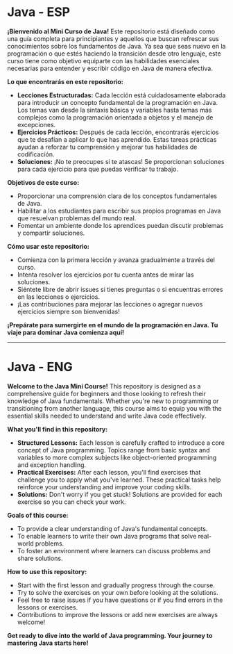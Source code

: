 
# Java - ESP
**¡Bienvenido al Mini Curso de Java!** Este repositorio está diseñado como una guía completa para principiantes y aquellos que buscan refrescar sus conocimientos sobre los fundamentos de Java. Ya sea que seas nuevo en la programación o que estés haciendo la transición desde otro lenguaje, este curso tiene como objetivo equiparte con las habilidades esenciales necesarias para entender y escribir código en Java de manera efectiva.

**Lo que encontrarás en este repositorio:**

- **Lecciones Estructuradas:** Cada lección está cuidadosamente elaborada para introducir un concepto fundamental de la programación en Java. Los temas van desde la sintaxis básica y variables hasta temas más complejos como la programación orientada a objetos y el manejo de excepciones.
- **Ejercicios Prácticos:** Después de cada lección, encontrarás ejercicios que te desafían a aplicar lo que has aprendido. Estas tareas prácticas ayudan a reforzar tu comprensión y mejorar tus habilidades de codificación.
- **Soluciones:** ¡No te preocupes si te atascas! Se proporcionan soluciones para cada ejercicio para que puedas verificar tu trabajo.
  
**Objetivos de este curso:**

- Proporcionar una comprensión clara de los conceptos fundamentales de Java.
- Habilitar a los estudiantes para escribir sus propios programas en Java que resuelvan problemas del mundo real.
- Fomentar un ambiente donde los aprendices puedan discutir problemas y compartir soluciones.
  
**Cómo usar este repositorio:**

- Comienza con la primera lección y avanza gradualmente a través del curso.
- Intenta resolver los ejercicios por tu cuenta antes de mirar las soluciones.
- Siéntete libre de abrir issues si tienes preguntas o si encuentras errores en las lecciones o ejercicios.
- ¡Las contribuciones para mejorar las lecciones o agregar nuevos ejercicios siempre son bienvenidas!
  
**¡Prepárate para sumergirte en el mundo de la programación en Java. Tu viaje para dominar Java comienza aquí!**
_____________

# Java - ENG
**Welcome to the Java Mini Course!** This repository is designed as a comprehensive guide for beginners and those looking to refresh their knowledge of Java fundamentals. Whether you're new to programming or transitioning from another language, this course aims to equip you with the essential skills needed to understand and write Java code effectively.

**What you'll find in this repository:**

- **Structured Lessons:** Each lesson is carefully crafted to introduce a core concept of Java programming. Topics range from basic syntax and variables to more complex subjects like object-oriented programming and exception handling.
- **Practical Exercises:** After each lesson, you'll find exercises that challenge you to apply what you've learned. These practical tasks help reinforce your understanding and improve your coding skills.
- **Solutions:** Don't worry if you get stuck! Solutions are provided for each exercise so you can check your work.
  
**Goals of this course:**

- To provide a clear understanding of Java's fundamental concepts.
- To enable learners to write their own Java programs that solve real-world problems.
- To foster an environment where learners can discuss problems and share solutions.
  
**How to use this repository:**

- Start with the first lesson and gradually progress through the course.
- Try to solve the exercises on your own before looking at the solutions.
- Feel free to raise issues if you have questions or if you find errors in the lessons or exercises.
- Contributions to improve the lessons or add new exercises are always welcome!
  
**Get ready to dive into the world of Java programming. Your journey to mastering Java starts here!**
